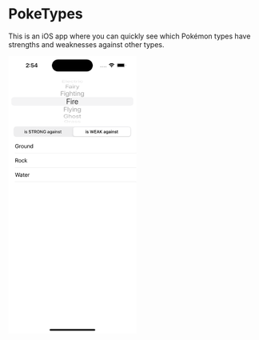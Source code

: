 # PokeTypes

This is an iOS app where you can quickly see which Pokémon types have strengths and weaknesses against other types.

<img src="img/screenshot.png" alt="Screenshot of PokeTypes" width="256px" height="auto">